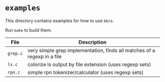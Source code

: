 # `examples`

This directory contains examples for how to use `bbre`.

Run `make` to build them.

|File|Description|
|----|-----------|
|`grep.c`|very simple grep implementation, finds all matches of a regexp in a file|
|`ls.c`|colorize ls output by file extension (uses regexp sets)|
|`rpn.c`|simple rpn tokenizer/calculator (uses regexp sets)|
